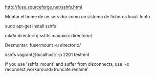 http://fuse.sourceforge.net/sshfs.html

Montar el home de un servidor como un sistema de ficheros local.
lento


sudo apt-get install sshfs

mkdir directorio/
sshfs maquina: directorio/

Desmontar:
fusermount -u directorio/


sshfs vagrant@localhost: -p 2201 testmnt


If you use 'sshfs_mount' and suffer from disconnects, use '-o reconnect,workaround=truncate:rename'
